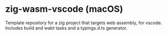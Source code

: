 # zig-wasm-vscode (macOS)
Template repository for a zig project that targets web assembly, for vscode. Includes build and wabt tasks and a typings.d.ts generator.
